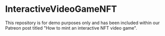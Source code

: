 # InteractiveVideoGameNFT

This repository is for demo purposes only and has been included within our Patreon post titled "How to mint an interactive NFT video game".
